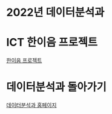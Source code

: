 # 2022년 데이터분석과


# ICT 한이음 프로젝트
<p><a href="https://www.hanium.or.kr">한이음 프로젝트</a></p>  


# 데이터분석과 돌아가기
<p><a href="https://koposoftware.github.io/">데이터분석과 홈페이지</a></p>
